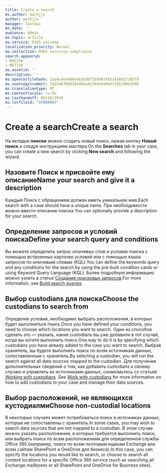 ```yaml
---
title: Create a search
ms.author: markjjo
author: markjjo
manager: laurawi
ms.date: ''
audience: Admin
ms.topic: article
ms.service: O365-seccomp
localization_priority: Normal
ms.collection: M365-security-compliance
search.appverid:
- MOE150
- MET150
ms.assetid: ''
description: ''
ms.openlocfilehash: 1aa4ce6e406e4b3a3b72b9d93f651416b1fc65f9
ms.sourcegitcommit: 1162d676b036449ea4220de8a6642165190e3398
ms.translationtype: MT
ms.contentlocale: ru-RU
ms.lasthandoff: 09/20/2019
ms.locfileid: "37089663"
---
```

# <a name="create-a-search"></a><span data-ttu-id="db154-102">Create a search</span><span class="sxs-lookup"><span data-stu-id="db154-102">Create a search</span></span>

<span data-ttu-id="db154-103">На вкладке **поиски** можно создать новый поиск, нажав кнопку **Новый поиск** и следуя инструкциям мастера.</span><span class="sxs-lookup"><span data-stu-id="db154-103">On the **Searches** tab in your case, you can create a new search by clicking **New search** and following the wizard.</span></span>

## <a name="name-your-search-and-give-it-a-description"></a><span data-ttu-id="db154-104">Назовите Поиск и присвойте ему описание</span><span class="sxs-lookup"><span data-stu-id="db154-104">Name your search and give it a description</span></span>

<span data-ttu-id="db154-105">Каждый Поиск с обращением должен иметь уникальное имя.</span><span class="sxs-lookup"><span data-stu-id="db154-105">Each search with a case should have a unique name.</span></span> <span data-ttu-id="db154-106">При необходимости можно ввести описание поиска.</span><span class="sxs-lookup"><span data-stu-id="db154-106">You can optionally provide a description for your search.</span></span> 

## <a name="define-your-search-query-and-conditions"></a><span data-ttu-id="db154-107">Определение запросов и условий поиска</span><span class="sxs-lookup"><span data-stu-id="db154-107">Define your search query and conditions</span></span>

<span data-ttu-id="db154-108">Вы можете определить запрос ключевых слов и условия поиска с помощью встроенных карточек условий или с помощью языка запросов по ключевым словам (KQL).</span><span class="sxs-lookup"><span data-stu-id="db154-108">You can define the keywords query and any conditions for the search by using the pre-built condition cards or using Keyword Query Language (KQL).</span></span> <span data-ttu-id="db154-109">Более подробную информацию можно узнать в статье [Создание поисковых запросов](building-search-queries.md).</span><span class="sxs-lookup"><span data-stu-id="db154-109">For more information, see [Build search queries](building-search-queries.md).</span></span>

## <a name="choose-the-custodians-to-search-from"></a><span data-ttu-id="db154-110">Выбор custodians для поиска</span><span class="sxs-lookup"><span data-stu-id="db154-110">Choose the custodians to search from</span></span>

<span data-ttu-id="db154-111">Определив условия, необходимо выбрать расположения, в которых будет выполняться поиск.</span><span class="sxs-lookup"><span data-stu-id="db154-111">Once you have defined your conditions, you need to choose which locations you want to search.</span></span> <span data-ttu-id="db154-112">Один из способов сделать это — указать, какие custodians вы уже добавили в тот случай, когда вы хотите выполнить поиск.</span><span class="sxs-lookup"><span data-stu-id="db154-112">One way to do it is by specifying which custodians you have already added to the case you want to search.</span></span> <span data-ttu-id="db154-113">Выбрав хранитель, вы будете выполнять поиск по всем источникам данных, сопоставленным с хранитель.</span><span class="sxs-lookup"><span data-stu-id="db154-113">By selecting a custodian, you will run the search against all data sources mapped to the custodian.</span></span> <span data-ttu-id="db154-114">Для получения дополнительных сведений о том, как добавить custodians к своему случаю и управлять их источниками данных, ознакомьтесь со статьей [Working with custodians](managing-custodians.md) .</span><span class="sxs-lookup"><span data-stu-id="db154-114">See [Work with custodians](managing-custodians.md) for more information on how to add custodians to your case and manage their data sources.</span></span>

## <a name="choose-non-custodial-locations"></a><span data-ttu-id="db154-115">Выбор расположений, не являющихся кустодиалми</span><span class="sxs-lookup"><span data-stu-id="db154-115">Choose non-custodial locations</span></span>

<span data-ttu-id="db154-116">В некоторых случаях может потребоваться поиск в источниках данных, которые не сопоставлены с хранитель.</span><span class="sxs-lookup"><span data-stu-id="db154-116">In some cases, you may wish to search data sources that are not mapped to a custodian.</span></span> <span data-ttu-id="db154-117">В этом случае можно указать расположения, в которых требуется выполнить поиск, или выбрать поиск по всем расположениям для определенной службы Office 365 (например, поиск по всем почтовым ящикам Exchange или всем сайтам SharePoint и OneDrive для бизнеса).</span><span class="sxs-lookup"><span data-stu-id="db154-117">In this case, you can specify the locations you would like to search, or choose to search all content locations for a specific Office 365 service (such as searching all Exchange mailboxes or all SharePoint and OneDrive for Business sites).</span></span>